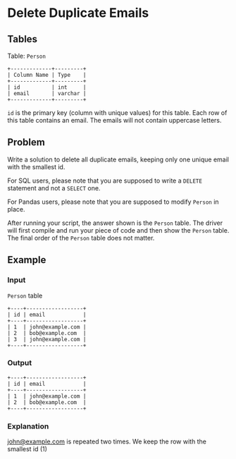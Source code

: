 # Delete Duplicate Emails

## Tables

Table: `Person`

```
+-------------+---------+
| Column Name | Type    |
+-------------+---------+
| id          | int     |
| email       | varchar |
+-------------+---------+
```

`id` is the primary key (column with unique values) for this table.
Each row of this table contains an email. The emails will not contain uppercase
letters.

## Problem

Write a solution to delete all duplicate emails, keeping only one unique email
with the smallest id.

For SQL users, please note that you are supposed to write a `DELETE` statement
and not a `SELECT` one.

For Pandas users, please note that you are supposed to modify `Person` in place.

After running your script, the answer shown is the `Person` table. The driver will
first compile and run your piece of code and then show the `Person` table. The
final order of the `Person` table does not matter.

## Example

### Input

`Person` table

```
+----+------------------+
| id | email            |
+----+------------------+
| 1  | john@example.com |
| 2  | bob@example.com  |
| 3  | john@example.com |
+----+------------------+
```

### Output

```
+----+------------------+
| id | email            |
+----+------------------+
| 1  | john@example.com |
| 2  | bob@example.com  |
+----+------------------+
```

### Explanation

john@example.com is repeated two times. We keep the row with the smallest id (1)
